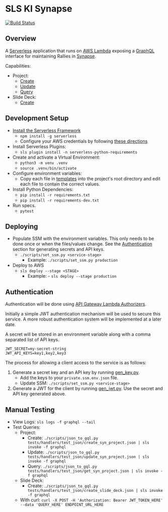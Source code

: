 # SLS KI Synapse

[![Build Status](https://travis-ci.com/pcstout/sls_ki_synapse.svg?branch=master)](https://travis-ci.com/pcstout/sls_ki_synapse)

## Overview

A [Serverless](https://serverless.com/framework/docs/getting-started) application that runs on [AWS Lambda](https://aws.amazon.com/lambda) exposing a [GraphQL](https://graphql.org) interface for maintaining Rallies in [Synapse](https://www.synapse.org).

Capabilities:

- Project:
  - [Create](tests/handlers/test_json/create_syn_project.json)
  - [Update](tests/handlers/test_json/update_syn_project.json)
  - [Query](tests/handlers/test_json/get_syn_project.json)
- Slide Deck:
  - [Create](tests/handlers/test_json/create_slide_deck.json)

## Development Setup

- [Install the Serverless Framework](https://serverless.com/framework/docs/providers/aws/guide/quick-start)
  - `npm install -g serverless`
  - Configure your AWS credentials by following [these directions](https://serverless.com/framework/docs/providers/aws/guide/credentials)
- Install Serverless Plugins:
  - `sls plugin install -n serverless-python-requirements`
- Create and activate a Virtual Environment:
  - `python3 -m venv .venv`
  - `source .venv/bin/activate` 
- Configure environment variables:
  - Copy each file in [templates](templates) into the project's root directory and edit each file to contain the correct values.
- Install Python Dependencies:
  - `pip install -r requirements.txt`
  - `pip install -r requirements-dev.txt`
- Run specs.
  - `pytest`

## Deploying

- Populate SSM with the environment variables. This only needs to be done once or when the files/values change. See the [Authentication](#authentication) section for generating secrets and API keys.
  - `./scripts/set_ssm.py <service-stage>` 
    - Example: `./scripts/set_ssm.py production`
- Deploy to AWS
  - `sls deploy --stage <STAGE>`
    - Example: - `sls deploy --stage production`
  
## Authentication

Authentication will be done using [API Gateway Lambda Authorizers](https://docs.aws.amazon.com/apigateway/latest/developerguide/apigateway-use-lambda-authorizer.html).

Initially a simple JWT authentication mechanism will be used to secure this service. A more robust authentication system will be implemented at a later date.

A secret will be stored in an environment variable along with a comma separated list of API keys.

```shell
JWT_SECRET=my-secret-string
JWT_API_KEYS=key1,key2,key3
```

The process for allowing a client access to the service is as follows:

1. Generate a secret key and an API key by running [gen_key.py](scripts/gen_key.py).
   - Add the keys to your `private.ssm.env.json` file.
   - Update SSM: `./scripts/set_ssm.py <service-stage>`
2. Generate a JWT for the client by running [gen_jwt.py](scripts/gen_jwt.py). Use the secret and API key generated above.

## Manual Testing

- View Logs: `sls logs -f graphql --tail`
- Test Queries:
  - Project:
    - Create: `./scripts/json_to_gql.py tests/handlers/test_json/create_syn_project.json | sls invoke -f graphql`
    - Update: `./scripts/json_to_gql.py tests/handlers/test_json/update_syn_project.json | sls invoke -f graphql`
    - Query:  `./scripts/json_to_gql.py tests/handlers/test_json/get_syn_project.json | sls invoke -f graphql`
  - Slide Deck:
    - Create:  `./scripts/json_to_gql.py tests/handlers/test_json/create_slide_deck.json | sls invoke -f graphql`
  - With curl: `curl -X POST -H 'Authorization: Bearer JWT_TOKEN_HERE' --data 'QUERY_HERE' ENDPOINT_URL_HERE`
